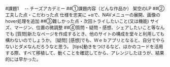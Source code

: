 #課題1　 -- チーズアカデミー
##①課題内容（どんな作品か）
架空のLP
##②工夫した点・こだわった点
仕様を忠実に
+αで、NAVメニューの展開、画像のhover処理を追加
##③難しかった点・次回トライしたいこと(又は機能)
サイズ、マージン、位置の微調整
##④質問・疑問・感想、シェアしたいこと等なんでも
[質問]新たなページを作成するとき、他のサイトの構成を堂々と利用しても構わないのでしょうか。
[疑問]
[感想]でも、Ｗｅｂアプリとなると、自分でやらないとダメなんだろうなと思う。
[tips]動きをつけるなど、ほかのコードを活用する際、すべて移植して、動くことを確認してから、アレンジしたほうが、結果的には早かった。
